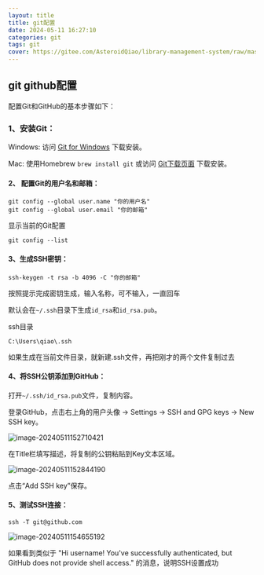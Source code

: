 ```yaml
---
layout: title
title: git配置
date: 2024-05-11 16:27:10
categories: git
tags: git
cover: https://gitee.com/AsteroidQiao/library-management-system/raw/master/book-avatar/17154168758251715416874953.png
---
```

## git github配置

配置Git和GitHub的基本步骤如下：

### 1、安装Git：

Windows: 访问 [Git for Windows](https://gitforwindows.org/) 下载安装。

Mac: 使用Homebrew `brew install git` 或访问 [Git下载页面](https://git-scm.com/download/mac) 下载安装。

#### 2、 配置Git的用户名和邮箱：

   ```shell[Cyberpunk2077.exe - 快捷方式.lnk](..%2F..%2F..%2F..%2F..%2FGame%2F2077%2F2077%2F2077%2F2077%2FCyberpunk.2077.Ultimate.Edition.v2.12.H1-P2P%2FCyberpunk%202077%2Fbin%2Fx64%2FCyberpunk2077.exe%20-%20%BF%EC%BD%DD%B7%BD%CA%BD.lnk)
git config --global user.name "你的用户名"
git config --global user.email "你的邮箱"
   ```

显示当前的Git配置

   ```shell
 git config --list
   ```

#### 3、生成SSH密钥：

   ```shell
ssh-keygen -t rsa -b 4096 -C "你的邮箱"
   ```

按照提示完成密钥生成，输入名称，可不输入，一直回车

默认会在`~/.ssh`目录下生成`id_rsa`和`id_rsa.pub`。

ssh目录

```shell
C:\Users\qiao\.ssh
```

如果生成在当前文件目录，就新建.ssh文件，再把刚才的两个文件复制过去

####   4、将SSH公钥添加到GitHub：

打开`~/.ssh/id_rsa.pub`文件，复制内容。

登录GitHub，点击右上角的用户头像 -> Settings -> SSH and GPG keys -> New SSH key。

![image-20240511152710421](https://gitee.com/AsteroidQiao/library-management-system/raw/master/typora/2024-05-11/86cff38b28bba32403f159e4836566c1.png)

在Title栏填写描述，将复制的公钥粘贴到Key文本区域。

![image-20240511152844190](https://gitee.com/AsteroidQiao/library-management-system/raw/master/typora/2024-05-11/d491eb2f90bd5c35627d566edfc677ed.png)

点击“Add SSH key”保存。

####    5、测试SSH连接：

   ```shell
ssh -T git@github.com
   ```

![image-20240511154655192](https://gitee.com/AsteroidQiao/library-management-system/raw/master/typora/2024-05-11/554cbe5023d4b84c35e849da646d55ef.png)

如果看到类似于 "Hi username! You've successfully authenticated, but GitHub does not provide shell access." 的消息，说明SSH设置成功

